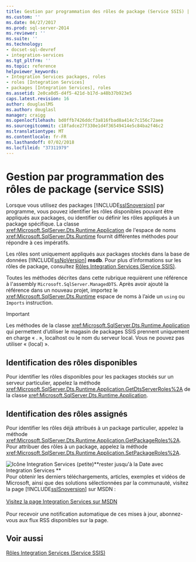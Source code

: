 ```yaml
---
title: Gestion par programmation des rôles de package (Service SSIS) | Microsoft Docs
ms.custom: ''
ms.date: 04/27/2017
ms.prod: sql-server-2014
ms.reviewer: ''
ms.suite: ''
ms.technology:
- docset-sql-devref
- integration-services
ms.tgt_pltfrm: ''
ms.topic: reference
helpviewer_keywords:
- Integration Services packages, roles
- roles [Integration Services]
- packages [Integration Services], roles
ms.assetid: 2e0ca0d5-d4f5-421d-b17d-a48b37b923e5
caps.latest.revision: 16
author: douglaslMS
ms.author: douglasl
manager: craigg
ms.openlocfilehash: bd0ffb7426ddcf3a816fbad8a414c7c156c72aee
ms.sourcegitcommit: c18fadce27f330e1d4f36549414e5c84ba2f46c2
ms.translationtype: MT
ms.contentlocale: fr-FR
ms.lasthandoff: 07/02/2018
ms.locfileid: "37311979"
---
```

# <a name="managing-package-roles-programmatically-ssis-service"></a>Gestion par programmation des rôles de package (service SSIS)
  Lorsque vous utilisez des packages [!INCLUDE[ssISnoversion](../../includes/ssisnoversion-md.md)] par programme, vous pouvez identifier les rôles disponibles pouvant être appliqués aux packages, ou identifier ou définir les rôles appliqués à un package spécifique. La classe <xref:Microsoft.SqlServer.Dts.Runtime.Application> de l'espace de noms <xref:Microsoft.SqlServer.Dts.Runtime> fournit différentes méthodes pour répondre à ces impératifs.  
  
 Les rôles sont uniquement appliqués aux packages stockés dans la base de données [!INCLUDE[ssNoVersion](../../includes/ssnoversion-md.md)] **msdb**. Pour plus d’informations sur les rôles de package, consultez [Rôles Integration Services &#40;Service SSIS&#41;](../security/integration-services-roles-ssis-service.md).  
  
 Toutes les méthodes décrites dans cette rubrique requièrent une référence à l'assembly `Microsoft.SqlServer.ManagedDTS`. Après avoir ajouté la référence dans un nouveau projet, importez le <xref:Microsoft.SqlServer.Dts.Runtime> espace de noms à l’aide un `using` ou `Imports` instruction.  
  
> [!IMPORTANT]  
>  Les méthodes de la classe <xref:Microsoft.SqlServer.Dts.Runtime.Application> qui permettent d’utiliser le magasin de packages SSIS prennent uniquement en charge « . », localhost ou le nom du serveur local. Vous ne pouvez pas utiliser « (local) ».  
  
## <a name="determining-which-roles-are-available"></a>Identification des rôles disponibles  
 Pour identifier les rôles disponibles pour les packages stockés sur un serveur particulier, appelez la méthode <xref:Microsoft.SqlServer.Dts.Runtime.Application.GetDtsServerRoles%2A> de la classe <xref:Microsoft.SqlServer.Dts.Runtime.Application>.  
  
## <a name="determining-which-roles-are-assigned"></a>Identification des rôles assignés  
 Pour identifier les rôles déjà attribués à un package particulier, appelez la méthode <xref:Microsoft.SqlServer.Dts.Runtime.Application.GetPackageRoles%2A>. Pour attribuer des rôles à un package, appelez la méthode <xref:Microsoft.SqlServer.Dts.Runtime.Application.SetPackageRoles%2A>.  
  
![Icône Integration Services (petite)](../media/dts-16.gif "icône Integration Services (petite)")**rester jusqu'à la Date avec Integration Services  **<br /> Pour obtenir les derniers téléchargements, articles, exemples et vidéos de Microsoft, ainsi que des solutions sélectionnées par la communauté, visitez la page [!INCLUDE[ssISnoversion](../../includes/ssisnoversion-md.md)] sur MSDN :<br /><br /> [Visitez la page Integration Services sur MSDN](http://go.microsoft.com/fwlink/?LinkId=136655)<br /><br /> Pour recevoir une notification automatique de ces mises à jour, abonnez-vous aux flux RSS disponibles sur la page.  
  
## <a name="see-also"></a>Voir aussi  
 [Rôles Integration Services &#40;Service SSIS&#41;](../security/integration-services-roles-ssis-service.md)  
  
  
